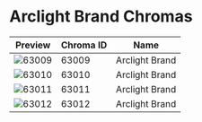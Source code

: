 # Arclight Brand Chromas

| Preview | Chroma ID | Name |
|---------|-----------|------|
| ![63009](https://raw.communitydragon.org/latest/plugins/rcp-be-lol-game-data/global/default/v1/champion-chroma-images/63/63009.png) | 63009 | Arclight Brand |
| ![63010](https://raw.communitydragon.org/latest/plugins/rcp-be-lol-game-data/global/default/v1/champion-chroma-images/63/63010.png) | 63010 | Arclight Brand |
| ![63011](https://raw.communitydragon.org/latest/plugins/rcp-be-lol-game-data/global/default/v1/champion-chroma-images/63/63011.png) | 63011 | Arclight Brand |
| ![63012](https://raw.communitydragon.org/latest/plugins/rcp-be-lol-game-data/global/default/v1/champion-chroma-images/63/63012.png) | 63012 | Arclight Brand |